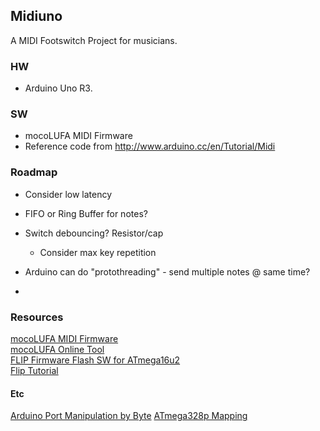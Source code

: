 ## Midiuno
A MIDI Footswitch Project for musicians.

### HW
* Arduino Uno R3.  

### SW
* mocoLUFA MIDI Firmware  
* Reference code from http://www.arduino.cc/en/Tutorial/Midi

### Roadmap
* Consider low latency
* FIFO or Ring Buffer for notes?
* Switch debouncing? Resistor/cap
  * Consider max key repetition

* Arduino can do "protothreading" - send multiple notes @ same time?
* 

### Resources
[mocoLUFA MIDI Firmware](https://github.com/kuwatay/mocolufa)  
[mocoLUFA Online Tool](https://moco-lufa-web-client.herokuapp.com/#/)  
[FLIP Firmware Flash SW for ATmega16u2](https://www.microchip.com/Developmenttools/ProductDetails/FLIP)  
[Flip Tutorial](https://www.youtube.com/watch?v=fSXZMVdO5Sg)  

#### Etc
[Arduino Port Manipulation by Byte](https://www.arduino.cc/en/Reference/PortManipulation)
[ATmega328p Mapping](https://www.arduino.cc/en/Hacking/PinMapping168)
